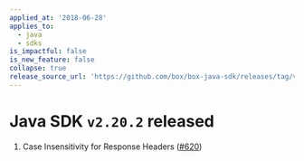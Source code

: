 ```yaml
---
applied_at: '2018-06-28'
applies_to:
  - java
  - sdks
is_impactful: false
is_new_feature: false
collapse: true
release_source_url: 'https://github.com/box/box-java-sdk/releases/tag/v2.20.2'
---
```


# Java SDK `v2.20.2` released

1. Case Insensitivity for Response Headers ([#620](https://github.com/box/box-java-sdk/pull/620))
